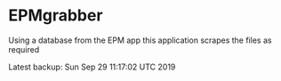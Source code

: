 # EPMgrabber
Using a database from the EPM app this application scrapes the files as required


Latest backup: Sun Sep 29 11:17:02 UTC 2019
